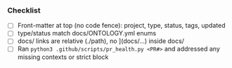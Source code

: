 ### Checklist
- [ ] Front-matter at top (no code fence): project, type, status, tags, updated
- [ ] type/status match docs/ONTOLOGY.yml enums
- [ ] docs/ links are relative (./path), no ](docs/...) inside docs/
- [ ] Ran `python3 .github/scripts/pr_health.py <PR#>` and addressed any missing contexts or strict block
